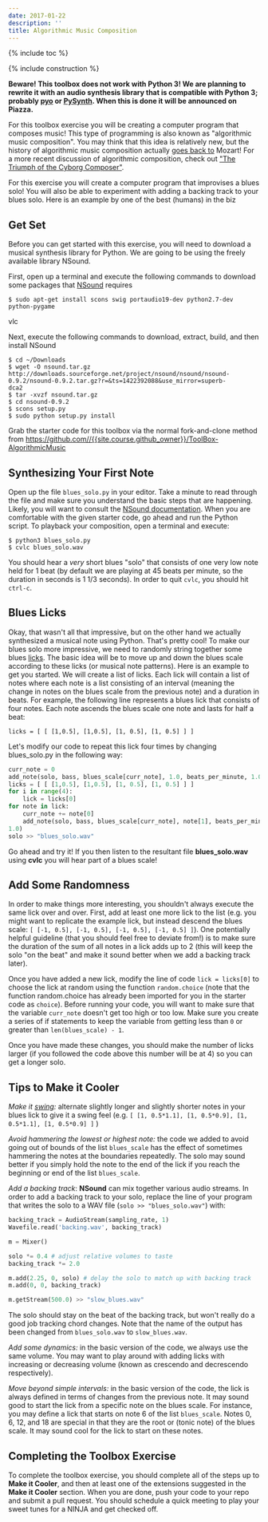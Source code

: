 ```yaml
---
date: 2017-01-22
description: ''
title: Algorithmic Music Composition
---
```


{% include toc %}

{% include construction %}

<b>Beware! This toolbox does not work with Python 3! We are planning to rewrite it with an audio synthesis library that is compatible with Python 3; probably [pyo](https://github.com/belangeo/pyo) or [PySynth](https://mdoege.github.io/PySynth/).
When this is done it will be announced on Piazza.</b>

For this toolbox exercise you will be creating a computer program that
composes music! This type of programming is also known as "algorithmic music
composition". You may think that this idea is relatively new, but the history
of algorithmic music composition actually [goes back
to](http://en.wikipedia.org/wiki/Musikalisches_W%C3%BCrfelspiel) Mozart! For a
more recent discussion of algorithmic composition, check out ["The Triumph of
the Cyborg Composer"](http://www.psmag.com/books-and-culture/triumph-of-the-cyborg-composer-8507).

For this exercise you will create a computer program that improvises a blues
solo! You will also be able to experiment with adding a backing track to your
blues solo. Here is an example by one of the best (humans) in the biz

## Get Set

Before you can get started with this exercise, you will need to download a
musical synthesis library for Python. We are going to be using the freely
available library NSound.

First, open up a terminal and execute the following commands to download some
packages that [NSound](http://nsound.sourceforge.net/) requires

    $ sudo apt-get install scons swig portaudio19-dev python2.7-dev python-pygame
vlc

Next, execute the following commands to download, extract, build, and then
install NSound

    $ cd ~/Downloads
    $ wget -O nsound.tar.gz http://downloads.sourceforge.net/project/nsound/nsound/nsound-0.9.2/nsound-0.9.2.tar.gz?r=&ts=1422392088&use_mirror=superb-
    dca2
    $ tar -xvzf nsound.tar.gz
    $ cd nsound-0.9.2
    $ scons setup.py
    $ sudo python setup.py install

Grab the starter code for this toolbox via the normal fork-and-clone method
from <https://github.com//{{site.course.github_owner}}/ToolBox-AlgorithmicMusic>

## Synthesizing Your First Note

Open up the file `blues_solo.py` in your editor. Take a minute to read
through the file and make sure you understand the basic steps that are
happening. Likely, you will want to consult the [NSound
documentation](http://nsound.sourceforge.net/users_guide/basics.html). When
you are comfortable with the given starter code, go ahead and run the Python
script. To playback your composition, open a terminal and execute:

    $ python3 blues_solo.py
    $ cvlc blues_solo.wav

You should hear a _very_  short blues "solo" that consists of one very low note
held for 1 beat (by default we are playing at 45 beats per minute, so the
duration in seconds is 1 1/3 seconds). In order to quit `cvlc`, you should hit
`ctrl-c`.

## Blues Licks

Okay, that wasn't all that impressive, but on the other hand we actually
synthesized a musical note using Python. That's pretty cool! To make our blues
solo more impressive, we need to randomly string together some blues
[licks](http://en.wikipedia.org/wiki/Lick_%28music%29). The basic idea will be
to move up and down the blues scale according to these licks (or musical note
patterns). Here is an example to get you started. We will create a list of
licks. Each lick will contain a list of notes where each note is a list
consisting of an interval (meaning the change in notes on the blues scale from
the previous note) and a duration in beats. For example, the following line
represents a blues lick that consists of four notes. Each note ascends the
blues scale one note and lasts for half a beat:

    licks = [ [ [1,0.5], [1,0.5], [1, 0.5], [1, 0.5] ] ]

Let's modify our code to repeat this lick four times by changing blues_solo.py
in the following way:

``` python
curr_note = 0
add_note(solo, bass, blues_scale[curr_note], 1.0, beats_per_minute, 1.0)
licks = [ [ [1,0.5], [1,0.5], [1, 0.5], [1, 0.5] ] ]
for i in range(4):
    lick = licks[0]
for note in lick:
    curr_note += note[0]
    add_note(solo, bass, blues_scale[curr_note], note[1], beats_per_minute,
1.0)
solo >> "blues_solo.wav"
```

Go ahead and try it! If you then listen to the resultant file **blues_solo.wav** using **cvlc**  you will hear part of a blues scale!

## Add Some Randomness

In order to make things more interesting, you shouldn't always execute the
same lick over and over. First, add at least one more lick to the list (e.g.
you might want to replicate the example lick, but instead descend the blues
scale: `[ [-1, 0.5], [-1, 0.5], [-1, 0.5], [-1, 0.5] ]`). One potentially
helpful guideline (that you should feel free to deviate from!) is to make sure
the duration of the sum of all notes in a lick adds up to 2 (this will keep
the solo "on the beat" and make it sound better when we add a backing track
later).

Once you have added a new lick, modify the line of code `lick = licks[0]` to
choose the lick at random using the function `random.choice` (note that the
function random.choice has already been imported for you in the starter code
as `choice`). Before running your code, you will want to make sure that the
variable `curr_note` doesn't get too high or too low. Make sure you create a
series of if statements to keep the variable from getting less than `0` or
greater than `len(blues_scale) - 1`.

Once you have made these changes, you should make the number of licks larger
(if you followed the code above this number will be at 4) so you can get a
longer solo.

## Tips to Make it Cooler

_Make it
[swing](http://en.wikipedia.org/wiki/Swing_%28jazz_performance_style%29#Rhythm):_
alternate slightly longer and slightly shorter notes in your blues lick to
give it a swing feel (e.g. `[ [1, 0.5*1.1], [1, 0.5*0.9], [1, 0.5*1.1], [1,
0.5*0.9] ]` )

_Avoid hammering the lowest or highest note:_ the code we added to avoid going
out of bounds of the list `blues_scale` has the effect of sometimes hammering
the notes at the boundaries repeatedly. The solo may sound better if you
simply hold the note to the end of the lick if you reach the beginning or end
of the list `blues_scale`.

_Add a backing track_: **NSound** can mix together various audio streams.
In order to add a backing track to your solo, replace the line of your program
that writes the solo to a WAV file (`solo >> "blues_solo.wav"`) with:

``` python
backing_track = AudioStream(sampling_rate, 1)
Wavefile.read('backing.wav', backing_track)

m = Mixer()

solo *= 0.4 # adjust relative volumes to taste
backing_track *= 2.0

m.add(2.25, 0, solo) # delay the solo to match up with backing track
m.add(0, 0, backing_track)

m.getStream(500.0) >> "slow_blues.wav"
```

The solo should stay on the beat of the backing track, but won't really do a
good job tracking chord changes. Note that the name of the output has been
changed from `blues_solo.wav` to `slow_blues.wav`.

_Add some dynamics:_ in the basic version of the code, we always use the same
volume. You may want to play around with adding licks with increasing or
decreasing volume (known as crescendo and decrescendo respectively).

_Move beyond simple intervals:_ in the basic version of the code, the lick is
always defined in terms of changes from the previous note. It may sound good
to start the lick from a specific note on the blues scale. For instance, you
may define a lick that starts on note 6 of the list `blues_scale`. Notes 0, 6,
12, and 18 are special in that they are the root or (tonic note) of the blues
scale. It may sound cool for the lick to start on these notes.

## Completing the Toolbox Exercise

To complete the toolbox exercise, you should complete all of the steps up to
**Make it Cooler**, and then at least one of the extensions suggested in the
**Make it Cooler** section. When you are done, push your code to your repo and
submit a pull request. You should schedule a quick meeting to play your sweet
tunes for a NINJA and get checked off.
